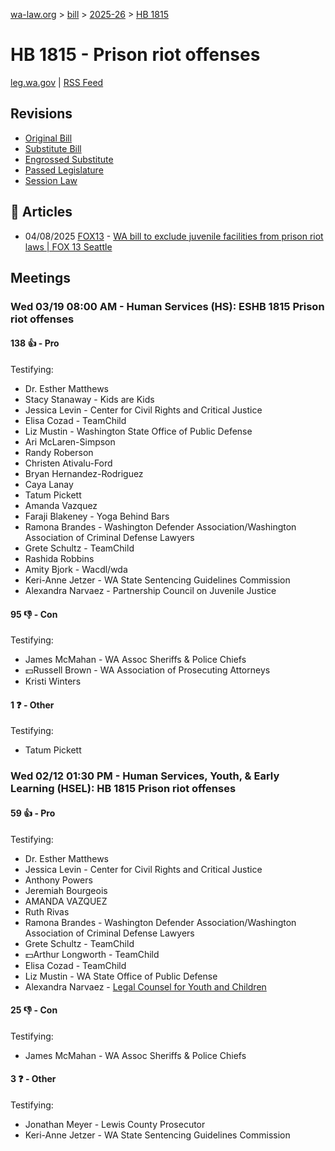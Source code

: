 [wa-law.org](/) > [bill](/bill/) > [2025-26](/bill/2025-26/) > [HB 1815](/bill/2025-26/hb/1815/)

# HB 1815 - Prison riot offenses
[leg.wa.gov](https://app.leg.wa.gov/billsummary?BillNumber=1815&Year=2025&Initiative=false) | [RSS Feed](./rss.xml)

## Revisions
* [Original Bill](1/)
* [Substitute Bill](S/)
* [Engrossed Substitute](S.E/)
* [Passed Legislature](S.PL/)
* [Session Law](S.SL/)

## 📰 Articles
* 04/08/2025 [FOX13](/org/fox13/) - [WA bill to exclude juvenile facilities from prison riot laws | FOX 13 Seattle](https://www.fox13seattle.com/news/juvenile-facilities-prison-riot-laws#:~:text=House%20Bill%201815)

## Meetings
### Wed 03/19 08:00 AM - Human Services (HS): ESHB 1815 Prison riot offenses
#### 138 👍 - Pro
Testifying:
* Dr. Esther Matthews
* Stacy Stanaway - Kids are Kids
* Jessica Levin - Center for Civil Rights and Critical Justice
* Elisa Cozad - TeamChild
* Liz Mustin - Washington State Office of Public Defense
* Ari McLaren-Simpson
* Randy Roberson
* Christen Ativalu-Ford
* Bryan Hernandez-Rodriguez
* Caya Lanay
* Tatum Pickett
* Amanda Vazquez
* Faraji Blakeney - Yoga Behind Bars
* Ramona Brandes - Washington Defender Association/Washington Association of Criminal Defense Lawyers
* Grete Schultz - TeamChild
* Rashida Robbins
* Amity Bjork - Wacdl/wda
* Keri-Anne Jetzer - WA State Sentencing Guidelines Commission
* Alexandra Narvaez - Partnership Council on Juvenile Justice

#### 95 👎 - Con
Testifying:
* James McMahan - WA Assoc Sheriffs & Police Chiefs
* 💵Russell Brown - WA Association of Prosecuting Attorneys
* Kristi Winters

#### 1 ❓ - Other
Testifying:
* Tatum Pickett

### Wed 02/12 01:30 PM - Human Services, Youth, & Early Learning (HSEL): HB 1815 Prison riot offenses
#### 59 👍 - Pro
Testifying:
* Dr. Esther Matthews
* Jessica Levin - Center for Civil Rights and Critical Justice
* Anthony Powers
* Jeremiah Bourgeois
* AMANDA VAZQUEZ
* Ruth Rivas
* Ramona Brandes - Washington Defender Association/Washington Association of Criminal Defense Lawyers
* Grete Schultz - TeamChild
* 💵Arthur Longworth - TeamChild
* Elisa Cozad - TeamChild
* Liz Mustin - WA State Office of Public Defense
* Alexandra Narvaez - [Legal Counsel for Youth and Children](/org/legal_counsel_for_youth_and_children/)

#### 25 👎 - Con
Testifying:
* James McMahan - WA Assoc Sheriffs & Police Chiefs

#### 3 ❓ - Other
Testifying:
* Jonathan Meyer - Lewis County Prosecutor
* Keri-Anne Jetzer - WA State Sentencing Guidelines Commission
